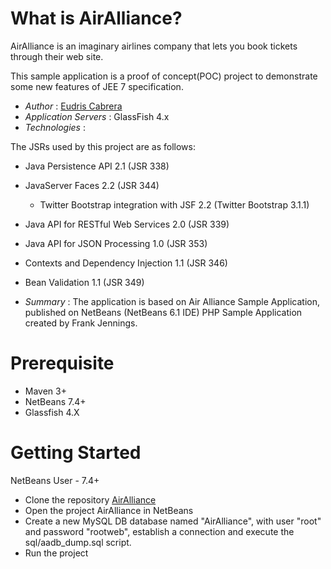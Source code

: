 What is AirAlliance?
====================

AirAlliance is an imaginary airlines company that lets you book tickets through their web site.

This sample application is a proof of concept(POC) project to demonstrate 
some new features of JEE 7 specification.

* *Author* : [Eudris Cabrera](https://github.com/ecabrerar)
* *Application Servers* : GlassFish 4.x
* *Technologies* : 

The JSRs used by this project are as follows:

 * Java Persistence API 2.1 (JSR 338)
 * JavaServer Faces 2.2 (JSR 344)
 	* Twitter Bootstrap integration with JSF 2.2 (Twitter Bootstrap 3.1.1)
 * Java API for RESTful Web Services 2.0 (JSR 339)
 * Java API for JSON Processing 1.0 (JSR 353)
 * Contexts and Dependency Injection 1.1 (JSR 346)
 * Bean Validation 1.1 (JSR 349)



* *Summary* :
The application is based on Air Alliance Sample Application, published on NetBeans (NetBeans 6.1 IDE) PHP Sample Application created by Frank Jennings.



Prerequisite 
============
* Maven 3+  
* NetBeans 7.4+
* Glassfish 4.X


Getting Started
===============

NetBeans User - 7.4+
* Clone the repository [AirAlliance](https://github.com/ecabrerar/AirAlliance.git)
* Open the project AirAlliance in NetBeans 
* Create a new MySQL DB database named "AirAlliance", with user "root" and password "rootweb", establish a connection and execute the sql/aadb_dump.sql script.
* Run the project



